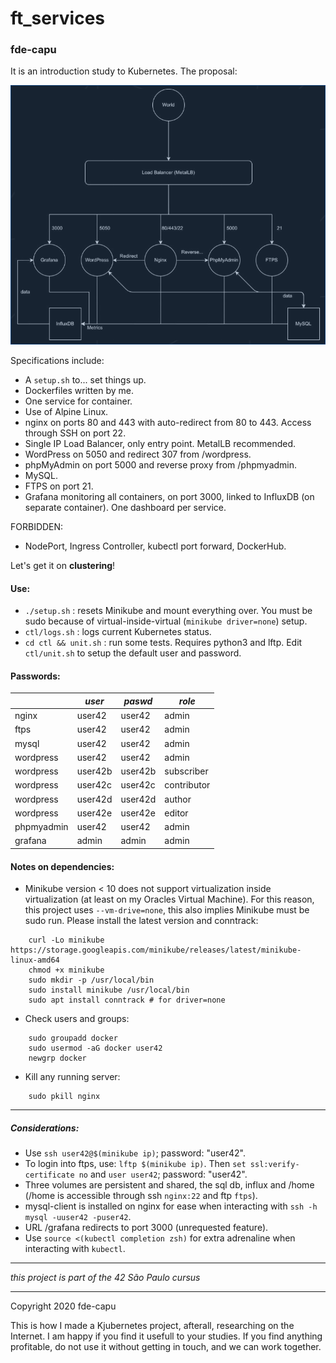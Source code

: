 # ft_services
### fde-capu

It is an introduction study to Kubernetes.
The proposal:

![42 given cluster chart](https://github.com/fde-capu/ft_services/blob/master/chart.png "Cluster Chart Given by 42")

Specifications include:

- A `setup.sh` to... set things up.
- Dockerfiles written by me.
- One service for container.
- Use of Alpine Linux.
- nginx on ports 80 and 443 with auto-redirect from 80 to 443. Access through SSH on port 22.
- Single IP Load Balancer, only entry point. MetalLB recommended.
- WordPress on 5050 and redirect 307 from /wordpress.
- phpMyAdmin on port 5000 and reverse proxy from /phpmyadmin.
- MySQL.
- FTPS on port 21.
- Grafana monitoring all containers, on port 3000, linked to InfluxDB (on separate container). One dashboard per service.

FORBIDDEN:
- NodePort, Ingress Controller, kubectl port forward, DockerHub.

Let's get it on **clustering**!

#### Use:

- `./setup.sh` : resets Minikube and mount everything over. You must be sudo because of virtual-inside-virtual (`minikube driver=none`) setup.
- `ctl/logs.sh` : logs current Kubernetes status.
- `cd ctl && unit.sh` : run some tests. Requires python3 and lftp. Edit `ctl/unit.sh` to setup the default user and password.

#### Passwords:

|               | _user_  | _paswd_ | _role_      |
| ------------- | ------- | ------- | ----------- |
| nginx         | user42  | user42  | admin       |
| ftps          | user42  | user42  | admin       |
| mysql         | user42  | user42  | admin       |
| wordpress     | user42  | user42  | admin       |
| wordpress     | user42b | user42b | subscriber  |
| wordpress     | user42c | user42c | contributor |
| wordpress     | user42d | user42d | author      |
| wordpress     | user42e | user42e | editor      |
| phpmyadmin    | user42  | user42  | admin       |
| grafana       | admin   | admin   | admin       |

#### Notes on dependencies:

- Minikube version < 10 does not support virtualization inside virtualization (at least on my Oracles Virtual Machine). For this reason, this project uses `--vm-drive=none`, this also implies Minikube must be sudo run. Please install the latest version and conntrack:

```
	curl -Lo minikube https://storage.googleapis.com/minikube/releases/latest/minikube-linux-amd64
	chmod +x minikube
	sudo mkdir -p /usr/local/bin
	sudo install minikube /usr/local/bin
	sudo apt install conntrack # for driver=none
```

- Check users and groups:

```
	sudo groupadd docker
	sudo usermod -aG docker user42
	newgrp docker
```

- Kill any running server:

```
	sudo pkill nginx
```

---

##### Considerations:

- Use `ssh user42@$(minikube ip)`; password: "user42".
- To login into ftps, use: `lftp $(minikube ip)`. Then `set ssl:verify-certificate no` and `user user42`; password: "user42".
- Three volumes are persistent and shared, the sql db, influx and /home (/home is accessible through ssh `nginx:22` and ftp `ftps`).
- mysql-client is installed on nginx for ease when interacting with `ssh -h mysql -uuser42 -puser42`.
- URL /grafana redirects to port 3000 (unrequested feature).
- Use `source <(kubectl completion zsh)` for extra adrenaline when interacting with `kubectl`.

---

*this project is part of the 42 São Paulo cursus*

---

Copyright 2020 fde-capu

This is how I made a Kjubernetes project, afterall, researching on the Internet. I am happy if you find it usefull to your studies. If you find anything profitable, do not use it without getting in touch, and we can work together.
